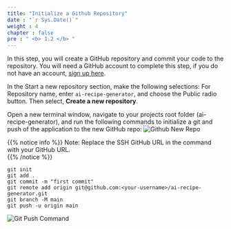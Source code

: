 ```yaml
---
title: "Initialize a Github Repository"
date : "`r Sys.Date()`"
weight : 4
chapter : false
pre : " <b> 1.2 </b> "
---
```


In this step, you will create a GitHub repository and commit your code to the repository. You will need a GitHub account to complete this step, if you do not have an account, [sign up here](https://github.com/).

In the Start a new repository section, make the following selections:
For Repository name, enter ``ai-recipe-generator``, and choose the Public radio button.
Then select, **Create a new repository**.

Open a new terminal window, navigate to your projects root folder (ai-recipe-generator), and run the following commands to initialize a git and push of the application to the new GitHub repo:
![Github New Repo](/images/p.1/1.4.png?featherlight=false&width=90pc)

{{% notice info %}}
Note: Replace the SSH GitHub URL in the command with your GitHub URL.  
{{% /notice %}}
```
git init
git add .
git commit -m "first commit"
git remote add origin git@github.com:<your-username>/ai-recipe-generator.git
git branch -M main
git push -u origin main
```
![Git Push Command](/images/p.1/1.5.png?featherlight=false&width=90pc)
